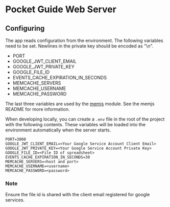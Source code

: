 # Pocket Guide Web Server

## Configuring

The app reads configuration from the environment. The following variables need
to be set. Newlines in the private key should be encoded as "\n".

* PORT
* GOOGLE_JWT_CLIENT_EMAIL
* GOOGLE_JWT_PRIVATE_KEY
* GOOGLE_FILE_ID
* EVENTS_CACHE_EXPIRATION_IN_SECONDS
* MEMCACHE_SERVERS
* MEMCACHE_USERNAME
* MEMCACHE_PASSWORD

The last three variables are used by the [memjs](https://github.com/alevy/memjs)
module. See the memjs README for more information.

When developing locally, you can create a `.env` file in the root of the project
with the following contents. These variables will be loaded into the environment
automatically when the server starts.

```
PORT=3000
GOOGLE_JWT_CLIENT_EMAIL=<Your Google Service Account Client Email>
GOOGLE_JWT_PRIVATE_KEY=<Your Google Service Account Private Key>
GOOGLE_FILE_ID=<File ID of spreadsheet>
EVENTS_CACHE_EXPIRATION_IN_SECONDS=30
MEMCACHE_SERVERS=<host and port>
MEMCACHE_USERNAME=<username>
MEMCACHE_PASSWORD=<password>
```

### Note
Ensure the file id is shared with the client email registered for google services.
